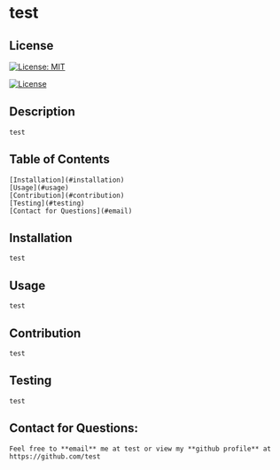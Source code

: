 # test

## License 

[![License: MIT](https://img.shields.io/badge/License-MIT-yellow.svg)](https://opensource.org/licenses/MIT)

[![License](https://img.shields.io/badge/License-Apache%202.0-blue.svg)](https://opensource.org/licenses/Apache-2.0)



## Description
    test

## Table of Contents
    [Installation](#installation)
    [Usage](#usage)
    [Contribution](#contribution)
    [Testing](#testing)
    [Contact for Questions](#email)

 ## Installation
    test

 ## Usage
    test

 ## Contribution
    test

 ## Testing
    test

  ## Contact for Questions:
    Feel free to **email** me at test or view my **github profile** at https://github.com/test
    
